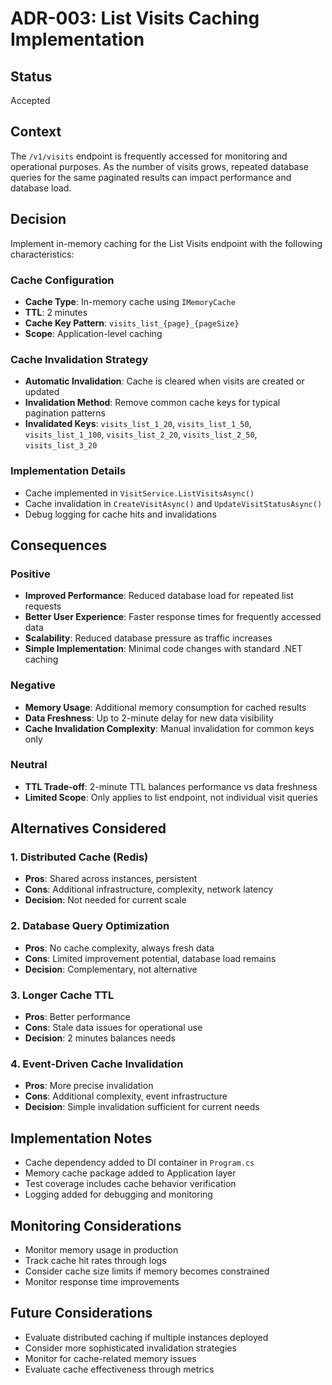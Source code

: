 # ADR-003: List Visits Caching Implementation

## Status
Accepted

## Context
The `/v1/visits` endpoint is frequently accessed for monitoring and operational purposes. As the number of visits grows, repeated database queries for the same paginated results can impact performance and database load.

## Decision
Implement in-memory caching for the List Visits endpoint with the following characteristics:

### Cache Configuration
- **Cache Type**: In-memory cache using `IMemoryCache`
- **TTL**: 2 minutes
- **Cache Key Pattern**: `visits_list_{page}_{pageSize}`
- **Scope**: Application-level caching

### Cache Invalidation Strategy
- **Automatic Invalidation**: Cache is cleared when visits are created or updated
- **Invalidation Method**: Remove common cache keys for typical pagination patterns
- **Invalidated Keys**: `visits_list_1_20`, `visits_list_1_50`, `visits_list_1_100`, `visits_list_2_20`, `visits_list_2_50`, `visits_list_3_20`

### Implementation Details
- Cache implemented in `VisitService.ListVisitsAsync()`
- Cache invalidation in `CreateVisitAsync()` and `UpdateVisitStatusAsync()`
- Debug logging for cache hits and invalidations

## Consequences

### Positive
- **Improved Performance**: Reduced database load for repeated list requests
- **Better User Experience**: Faster response times for frequently accessed data
- **Scalability**: Reduced database pressure as traffic increases
- **Simple Implementation**: Minimal code changes with standard .NET caching

### Negative
- **Memory Usage**: Additional memory consumption for cached results
- **Data Freshness**: Up to 2-minute delay for new data visibility
- **Cache Invalidation Complexity**: Manual invalidation for common keys only

### Neutral
- **TTL Trade-off**: 2-minute TTL balances performance vs data freshness
- **Limited Scope**: Only applies to list endpoint, not individual visit queries

## Alternatives Considered

### 1. Distributed Cache (Redis)
- **Pros**: Shared across instances, persistent
- **Cons**: Additional infrastructure, complexity, network latency
- **Decision**: Not needed for current scale

### 2. Database Query Optimization
- **Pros**: No cache complexity, always fresh data
- **Cons**: Limited improvement potential, database load remains
- **Decision**: Complementary, not alternative

### 3. Longer Cache TTL
- **Pros**: Better performance
- **Cons**: Stale data issues for operational use
- **Decision**: 2 minutes balances needs

### 4. Event-Driven Cache Invalidation
- **Pros**: More precise invalidation
- **Cons**: Additional complexity, event infrastructure
- **Decision**: Simple invalidation sufficient for current needs

## Implementation Notes
- Cache dependency added to DI container in `Program.cs`
- Memory cache package added to Application layer
- Test coverage includes cache behavior verification
- Logging added for debugging and monitoring

## Monitoring Considerations
- Monitor memory usage in production
- Track cache hit rates through logs
- Consider cache size limits if memory becomes constrained
- Monitor response time improvements

## Future Considerations
- Evaluate distributed caching if multiple instances deployed
- Consider more sophisticated invalidation strategies
- Monitor for cache-related memory issues
- Evaluate cache effectiveness through metrics
